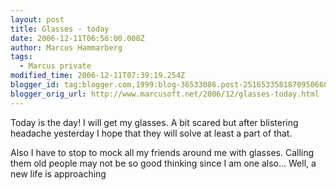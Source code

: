```yaml
---
layout: post
title: Glasses - today
date: 2006-12-11T06:56:00.000Z
author: Marcus Hammarberg
tags:
  - Marcus private
modified_time: 2006-12-11T07:39:19.254Z
blogger_id: tag:blogger.com,1999:blog-36533086.post-2516533581870950660
blogger_orig_url: http://www.marcusoft.net/2006/12/glasses-today.html
---
```


Today is the day! I will get my glasses. A bit scared but after
blistering headache yesterday I hope that they will solve at least a
part of that.

Also I have to stop to mock all my friends around me with glasses.
Calling them old people may not be so good thinking since I am one
also... Well, a new life is approaching
